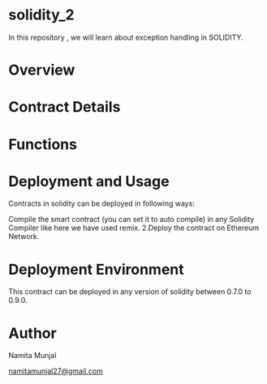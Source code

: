 # solidity_2
In this repository , we will learn about exception handling in SOLIDITY.

# Overview

# Contract Details

# Functions

# Deployment and Usage
Contracts in solidity can be deployed in following ways:

Compile the smart contract (you can set it to auto compile) in any Solidity Compiler like here we have used remix.
2.Deploy the contract on Ethereum Network.

# Deployment Environment
This contract can be deployed in any version of solidity between 0.7.0 to 0.9.0.

# Author
Namita Munjal

namitamunjal27@gmail.com
